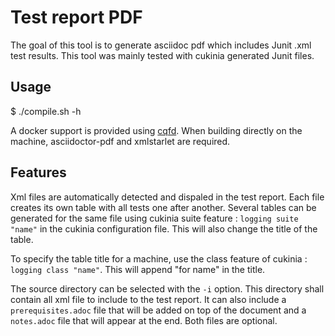# Test report PDF

The goal of this tool is to generate asciidoc pdf which includes Junit .xml test
results.
This tool was mainly tested with cukinia generated Junit files.

## Usage

 $ ./compile.sh -h

A docker support is provided using [cqfd](https://github.com/savoirfairelinux/cqfd).
When building directly on the machine, asciidoctor-pdf and xmlstarlet are required.

## Features

Xml files are automatically detected and dispaled in the test report. Each file creates its own table with all tests one after another.
Several tables can be generated for the same file using cukinia suite feature : `logging suite "name"` in the cukinia configuration file. This will also change the title of the table.

To specify the table title for a machine, use the class feature of cukinia : `logging class "name"`. This will append "for name" in the title.

The source directory can be selected with the `-i` option. This directory shall contain all xml file to include to the test report.
It can also include a `prerequisites.adoc` file that will be added on top of the document and a `notes.adoc` file that will appear at the end. Both files are optional.
